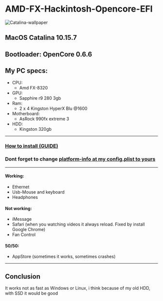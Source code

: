 # **AMD-FX-Hackintosh-Opencore-EFI**

![Catalina-wallpaper](https://techlapse.com/wp-content/uploads/2019/06/macos-catalina-1-610x368.jpg)


## MacOS Catalina 10.15.7
## Bootloader: OpenCore 0.6.6

## My PC specs: 
- CPU: 
  - Amd FX-8320
- GPU: 
  - Sapphire r9 280 3gb
- Ram: 
  - 2 x 4 Kingston HyperX Blu @1600
- Motherboard:
  - AsRock 990fx extreme 3
- HDD:
  - Kingston 320gb
 ______________________________________________________
 ### [How to install (GUIDE) ](https://dortania.github.io/getting-started/)  
 ### Dont forget to change [platform-info at my config.plist to yours](https://dortania.github.io/OpenCore-Install-Guide/AMD/fx.html#platforminfo_)
  ______________________________________________________
 #### Working:
 - Ethernet
 - Usb-Mouse and keyboard
 - Headphones
 
 #### Not working:
 - iMessage
 - Safari (when you watching videos it always reload. Fixed by install Google Chrome)
 - Fan Control

#### 50/50:
- AppStore (sometimes it works, sometimes crashes)
______________________________________________________
## Conclusion

It works not as fast as Windows or Linux, i think because of my old HDD, with SSD it would be good
